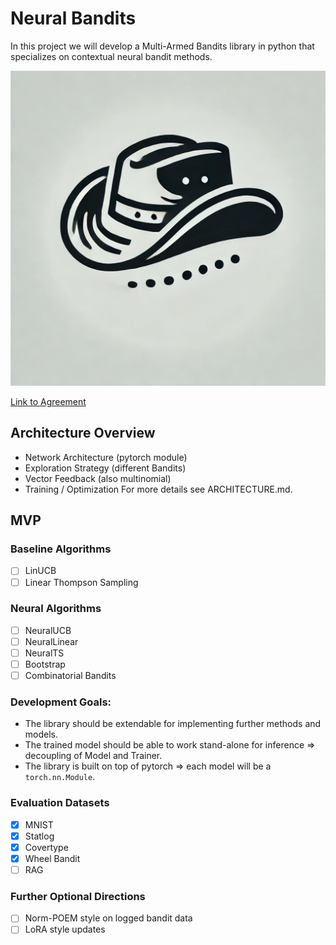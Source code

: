 # Neural Bandits
In this project we will develop a Multi-Armed Bandits library in python that specializes on contextual neural bandit methods.

![logo](./logo/calvera.png)

[Link to Agreement](https://docs.google.com/document/d/1qs0hDGVd5MHe6PK5uL_GVNjiIePBJscbNkjGotF9-Uk/edit?tab=t.0])

## Architecture Overview
- Network Architecture (pytorch module)
- Exploration Strategy (different Bandits)
- Vector Feedback (also multinomial)
- Training / Optimization
For more details see ARCHITECTURE.md.

## MVP
### Baseline Algorithms
- [ ] LinUCB
- [ ] Linear Thompson Sampling

### Neural Algorithms
- [ ] NeuralUCB
- [ ] NeuralLinear
- [ ] NeuralTS
- [ ] Bootstrap
- [ ] Combinatorial Bandits

### Development Goals:
- The library should be extendable for implementing further methods and models.
- The trained model should be able to work stand-alone for inference => decoupling of Model and Trainer.
- The library is built on top of pytorch => each model will be a `torch.nn.Module`.

### Evaluation Datasets
- [x] MNIST
- [x] Statlog
- [x] Covertype
- [x] Wheel Bandit
- [ ] RAG

### Further Optional Directions
- [ ] Norm-POEM style on logged bandit data
- [ ] LoRA style updates
